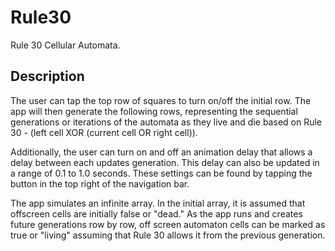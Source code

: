 # Rule30
Rule 30 Cellular Automata.

## Description
The user can tap the top row of squares to turn on/off the initial row. The app will then generate the following rows, representing the sequential generations or iterations of the automata as they live and die based on Rule 30 - (left cell XOR (current cell OR right cell)). 

Additionally, the user can turn on and off an animation delay that allows a delay between each updates generation. This delay can also be updated in a range of 0.1 to 1.0 seconds. These settings can be found by tapping the button in the top right of the navigation bar.

The app simulates an infinite array. In the initial array, it is assumed that offscreen cells are initially false or "dead." As the app runs and creates future generations row by row, off screen automaton cells can be marked as true or "living" assuming that Rule 30 allows it from the previous generation.
